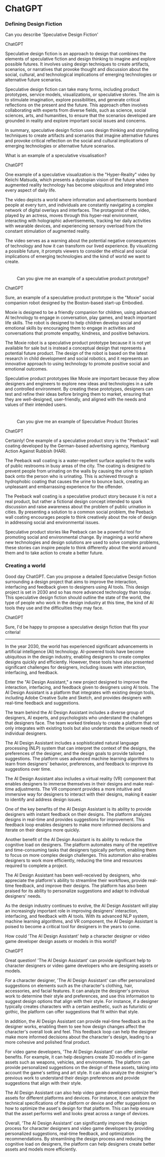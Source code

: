 # ChatGPT

### Defining Design Fiction

Can you describe 'Speculative Design Fiction'

ChatGPT

Speculative design fiction is an approach to design that combines the elements of speculative fiction and design thinking to imagine and explore possible futures. It involves using design techniques to create artifacts, scenarios, or narratives that provoke thought and discussion about the social, cultural, and technological implications of emerging technologies or alternative future scenarios.

Speculative design fiction can take many forms, including product prototypes, service models, visualizations, or speculative stories. The aim is to stimulate imagination, explore possibilities, and generate critical reflections on the present and the future. This approach often involves collaborating with experts from diverse fields, such as science, social sciences, arts, and humanities, to ensure that the scenarios developed are grounded in reality and explore important social issues and concerns.

In summary, speculative design fiction uses design thinking and storytelling techniques to create artifacts and scenarios that imagine alternative futures and provoke critical reflection on the social and cultural implications of emerging technologies or alternative future scenarios.

&#x20;      What is an example of a speculative visualisation?

ChatGPT

One example of a speculative visualization is the "Hyper-Reality" video by Keiichi Matsuda, which presents a dystopian vision of the future where augmented reality technology has become ubiquitous and integrated into every aspect of daily life.

The video depicts a world where information and advertisements bombard people at every turn, and individuals are constantly navigating a complex network of digital overlays and interfaces. The protagonist of the video, played by an actress, moves through this hyper-real environment, interacting with holographic advertisements, tracking her daily activities with wearable devices, and experiencing sensory overload from the constant stimulation of augmented reality.

The video serves as a warning about the potential negative consequences of technology and how it can transform our lived experience. By visualizing a possible future, it prompts viewers to consider the ethical and social implications of emerging technologies and the kind of world we want to create.

![](data:image/svg+xml,%3csvg%20xmlns=%27http://www.w3.org/2000/svg%27%20version=%271.1%27%20width=%2738%27%20height=%2738%27/%3e)Can you give me an example of a speculative product prototype?

ChatGPT

Sure, an example of a speculative product prototype is the "Moxie" social companion robot designed by the Boston-based start-up Embodied.

Moxie is designed to be a friendly companion for children, using advanced AI technology to engage in conversation, play games, and teach important life skills. The robot is designed to help children develop social and emotional skills by encouraging them to engage in activities and conversations that promote empathy, kindness, and positive behaviors.

The Moxie robot is a speculative product prototype because it is not yet available for sale but is instead a conceptual design that represents a potential future product. The design of the robot is based on the latest research in child development and social robotics, and it represents an innovative approach to using technology to promote positive social and emotional outcomes.

Speculative product prototypes like Moxie are important because they allow designers and engineers to explore new ideas and technologies in a safe and controlled environment. By creating these prototypes, designers can test and refine their ideas before bringing them to market, ensuring that they are well-designed, user-friendly, and aligned with the needs and values of their intended users.

![](data:image/svg+xml,%3csvg%20xmlns=%27http://www.w3.org/2000/svg%27%20version=%271.1%27%20width=%2738%27%20height=%2738%27/%3e)Can you give me an example of Speculative Product Stories

ChatGPT

Certainly! One example of a speculative product story is the "Peeback" wall coating developed by the German-based advertising agency, Hamburg Action Against Rubbish (HAR).

The Peeback wall coating is a water-repellent surface applied to the walls of public restrooms in busy areas of the city. The coating is designed to prevent people from urinating on the walls by causing the urine to splash back onto the person who is urinating. This is achieved through a hydrophobic coating that causes the urine to bounce back, creating an unpleasant and embarrassing experience for the offender.

The Peeback wall coating is a speculative product story because it is not a real product, but rather a fictional design concept intended to spark discussion and raise awareness about the problem of public urination in cities. By presenting a solution to a common social problem, the Peeback wall coating encourages people to think creatively about the role of design in addressing social and environmental issues.

Speculative product stories like Peeback can be a powerful tool for promoting social and environmental change. By imagining a world where new technologies and design solutions are used to solve complex problems, these stories can inspire people to think differently about the world around them and to take action to create a better future.

### Creating a world

Good day ChatGPT. Can you propose a detailed Speculative Design fiction surrounding a design project that aims to improve the interaction, interfacing and feedback given to designers using AI tools. This design project is set in 2030 and so has more advanced technology than today. This speculative design fiction should outline the state of the world, the type of people who work in the design industry at this time, the kind of AI tools they use and the difficulties they may face.

ChatGPT

Sure, I'd be happy to propose a speculative design fiction that fits your criteria!

***

In the year 2030, the world has experienced significant advancements in artificial intelligence (AI) technology. AI-powered tools have become ubiquitous in the design industry, enabling designers to create complex designs quickly and efficiently. However, these tools have also presented significant challenges for designers, including issues with interaction, interfacing, and feedback.

Enter the "AI Design Assistant," a new project designed to improve the interaction, interfacing, and feedback given to designers using AI tools. The AI Design Assistant is a platform that integrates with existing design tools, including Adobe Creative Suite and Sketch, and provides designers with real-time feedback and suggestions.

The team behind the AI Design Assistant includes a diverse group of designers, AI experts, and psychologists who understand the challenges that designers face. The team worked tirelessly to create a platform that not only integrates with existing tools but also understands the unique needs of individual designers.

The AI Design Assistant includes a sophisticated natural language processing (NLP) system that can interpret the context of the designs, the preferences of the designer, and the design goals to provide tailored suggestions. The platform uses advanced machine learning algorithms to learn from designers' behavior, preferences, and feedback to improve its suggestions over time.

The AI Design Assistant also includes a virtual reality (VR) component that enables designers to immerse themselves in their designs and make real-time adjustments. The VR component provides a more intuitive and immersive way for designers to interact with their designs, making it easier to identify and address design issues.

One of the key benefits of the AI Design Assistant is its ability to provide designers with instant feedback on their designs. The platform analyzes designs in real-time and provides suggestions for improvement. This feedback loop enables designers to make more informed decisions and iterate on their designs more quickly.

Another benefit of the AI Design Assistant is its ability to reduce the cognitive load on designers. The platform automates many of the repetitive and time-consuming tasks that designers typically perform, enabling them to focus on more complex design challenges. This automation also enables designers to work more efficiently, reducing the time and resources required to complete a project.

The AI Design Assistant has been well-received by designers, who appreciate the platform's ability to streamline their workflows, provide real-time feedback, and improve their designs. The platform has also been praised for its ability to personalize suggestions and adapt to individual designers' needs.

As the design industry continues to evolve, the AI Design Assistant will play an increasingly important role in improving designers' interaction, interfacing, and feedback with AI tools. With its advanced NLP system, machine learning algorithms, and VR component, the AI Design Assistant is poised to become a critical tool for designers in the years to come.



How could 'The AI Design Assistant' help a character designer or video game developer design assets or models in this world?

ChatGPT

Great question! 'The AI Design Assistant' can provide significant help to character designers or video game developers who are designing assets or models.

For a character designer, 'The AI Design Assistant' can offer personalized suggestions on elements such as the character's clothing, hair, accessories, and facial features. It can analyze the designer's previous work to determine their style and preferences, and use this information to suggest design options that align with their style. For instance, if a designer typically creates characters with a certain aesthetic, such as futuristic or gothic, the platform can offer suggestions that fit within that style.

In addition, the AI Design Assistant can provide real-time feedback as the designer works, enabling them to see how design changes affect the character's overall look and feel. This feedback loop can help the designer make more informed decisions about the character's design, leading to a more cohesive and polished final product.

For video game developers, 'The AI Design Assistant' can offer similar benefits. For example, it can help designers create 3D models of in-game assets such as weapons, vehicles, and environments. The platform can provide personalized suggestions on the design of these assets, taking into account the game's setting and art style. It can also analyze the designer's previous work to understand their design preferences and provide suggestions that align with their style.

The AI Design Assistant can also help video game developers optimize their assets for different platforms and devices. For instance, it can analyze the technical specifications of the platform or device and offer suggestions on how to optimize the asset's design for that platform. This can help ensure that the asset performs well and looks great across a range of devices.

Overall, 'The AI Design Assistant' can significantly improve the design process for character designers and video game developers by providing personalized suggestions, real-time feedback, and optimization recommendations. By streamlining the design process and reducing the cognitive load on designers, the platform can help designers create better assets and models more efficiently.
